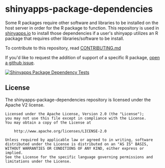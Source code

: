 shinyapps-package-dependencies
==============================

Some R packages require other software and libraries to be installed on the host server in order for the R package to
function. This repository is used in [shinyapps.io](https://www.shinyapps.io/) to install those dependencies if a
user's shinyapp utilizes an R package that requires other libraries/software to be install.

To contribute to this repository, read [CONTRIBUTING.md](https://github.com/rstudio/shinyapps-package-dependencies/blob/main/CONTRIBUTING.md)

If you'd like to request the addition of support of a specific R package, [open a github issue](https://github.com/rstudio/shinyapps-package-dependencies/issues).

[![Shinyapps Package Dependency Tests](https://github.com/rstudio/shinyapps-package-dependencies/actions/workflows/main.yml/badge.svg)](https://github.com/rstudio/shinyapps-package-dependencies/actions/workflows/main.yml)

## License

The shinyapps-package-dependencies repository is licensed under the Apache V2 license.

```
Licensed under the Apache License, Version 2.0 (the "License");
you may not use this file except in compliance with the License.
You may obtain a copy of the License at

    http://www.apache.org/licenses/LICENSE-2.0

Unless required by applicable law or agreed to in writing, software
distributed under the License is distributed on an "AS IS" BASIS,
WITHOUT WARRANTIES OR CONDITIONS OF ANY KIND, either express or implied.
See the License for the specific language governing permissions and
limitations under the License.
```
